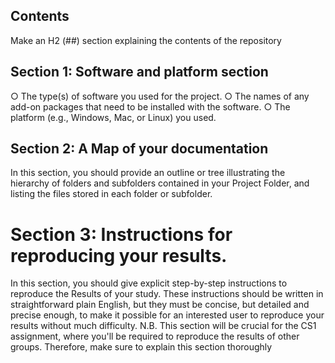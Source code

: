 ## Contents ##
Make an H2 (##) section explaining the contents of the repository
## Section 1: Software and platform section ##
○ The type(s) of software you used for the project.
○ The names of any add-on packages that need to be installed
with the software.
○ The platform (e.g., Windows, Mac, or Linux) you used.
## Section 2: A Map of your documentation ##
In this section, you should provide an outline or tree illustrating the
hierarchy of folders and subfolders contained in your Project Folder,
and listing the files stored in each folder or subfolder.
# Section 3: Instructions for reproducing your results. ##
In this section, you should give explicit step-by-step instructions to
reproduce the Results of your study. These instructions should be
written in straightforward plain English, but they must be concise, but
detailed and precise enough, to make it possible for an interested user
to reproduce your results without much difficulty. N.B. This section
will be crucial for the CS1 assignment, where you'll be required to
reproduce the results of other groups. Therefore, make sure to
explain this section thoroughly
